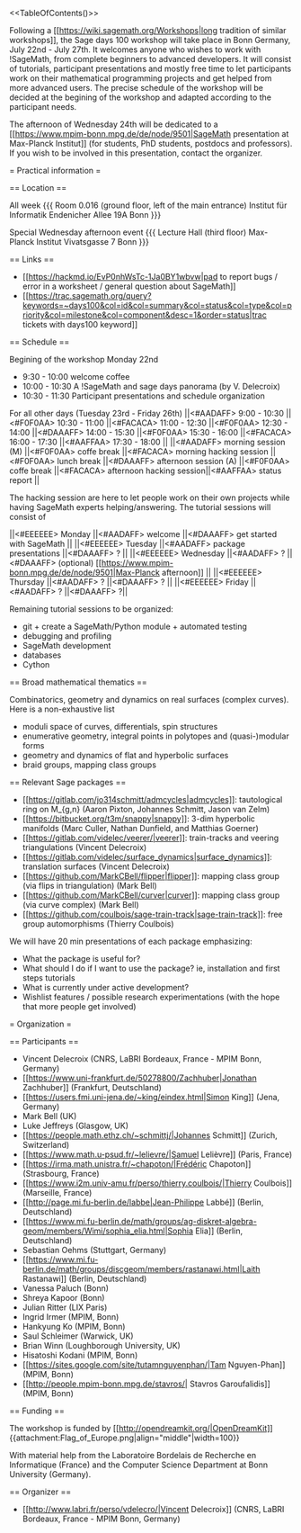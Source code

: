 <<TableOfContents()>>

Following a [[https://wiki.sagemath.org/Workshops|long tradition of similar workshops]], the Sage days 100 workshop will take place in Bonn Germany, July 22nd - July 27th. It welcomes anyone who wishes to work with !SageMath, from complete beginners to advanced developers. It will consist of tutorials, participant presentations and mostly free time to let participants work on their mathematical programming projects and get helped from more advanced users. The precise schedule of the workshop will be decided at the begining of the workshop and adapted according to the participant needs.

The afternoon of Wednesday 24th will be dedicated to a [[https://www.mpim-bonn.mpg.de/de/node/9501|SageMath presentation at Max-Planck Institut]] (for students, PhD students, postdocs and professors). If you wish to be involved in this presentation, contact the organizer.

= Practical information =

== Location ==

All week
{{{
Room 0.016 (ground floor, left of the main entrance)
Institut für Informatik
Endenicher Allee 19A
Bonn
}}}

Special Wednesday afternoon event
{{{
Lecture Hall (third floor)
Max-Planck Institut
Vivatsgasse 7
Bonn
}}}


== Links ==

 * [[https://hackmd.io/EvP0nhWsTc-1Ja0BY1wbvw|pad to report bugs / error in a worksheet / general question about SageMath]]
 * [[https://trac.sagemath.org/query?keywords=~days100&col=id&col=summary&col=status&col=type&col=priority&col=milestone&col=component&desc=1&order=status|trac tickets with days100 keyword]]


== Schedule ==

Begining of the workshop Monday 22nd
  *  9:30 - 10:00 welcome coffee
  * 10:00 - 10:30 A !SageMath and sage days panorama (by V. Delecroix)
  * 10:30 - 11:30 Participant presentations and schedule organization

For all other days (Tuesday 23rd - Friday 26th)
||<#AADAFF> 9:00 - 10:30      ||<#F0F0AA> 10:30 - 11:00 ||<#FACACA> 11:00 - 12:30     ||<#F0F0AA> 12:30 - 14:00 ||<#DAAAFF> 14:00 - 15:30 ||<#F0F0AA> 15:30 - 16:00 ||<#FACACA> 16:00 - 17:30 ||<#AAFFAA> 17:30 - 18:00 ||
||<#AADAFF> morning session (M) ||<#F0F0AA> coffe break   ||<#FACACA> morning hacking session ||<#F0F0AA> lunch break ||<#DAAAFF> afternoon session (A) ||<#F0F0AA> coffe break ||<#FACACA> afternoon hacking session||<#AAFFAA> status report ||

The hacking session are here to let people work on their own projects while having SageMath experts helping/answering. The tutorial sessions will consist of

||<#EEEEEE> Monday    ||<#AADAFF> welcome                 ||<#DAAAFF> get started with SageMath ||
||<#EEEEEE> Tuesday   ||<#AADAFF> package presentations   ||<#DAAAFF> ? ||
||<#EEEEEE> Wednesday ||<#AADAFF> ? ||<#DAAAFF> (optional) [[https://www.mpim-bonn.mpg.de/de/node/9501|Max-Planck afternoon]] ||
||<#EEEEEE> Thursday  ||<#AADAFF> ? ||<#DAAAFF> ? ||
||<#EEEEEE> Friday    ||<#AADAFF> ? ||<#DAAAFF> ?||

Remaining tutorial sessions to be organized:
 * git + create a SageMath/Python module + automated testing
 * debugging and profiling
 * SageMath development
 * databases
 * Cython

== Broad mathematical thematics ==

Combinatorics, geometry and dynamics on real surfaces (complex curves). Here is a non-exhaustive list

 * moduli space of curves, differentials, spin structures
 * enumerative geometry, integral points in polytopes and (quasi-)modular forms
 * geometry and dynamics of flat and hyperbolic surfaces
 * braid groups, mapping class groups

== Relevant Sage packages ==

 * [[https://gitlab.com/jo314schmitt/admcycles|admcycles]]: tautological ring on M_{g,n} (Aaron Pixton, Johannes Schmitt, Jason van Zelm)
 * [[https://bitbucket.org/t3m/snappy|snappy]]: 3-dim hyperbolic manifolds (Marc Culler, Nathan Dunfield, and Matthias Goerner)
 * [[https://gitlab.com/videlec/veerer/|veerer]]: train-tracks and veering triangulations (Vincent Delecroix)
 * [[https://gitlab.com/videlec/surface_dynamics|surface_dynamics]]: translation surfaces (Vincent Delecroix)
 * [[https://github.com/MarkCBell/flipper|flipper]]: mapping class group (via flips in triangulation) (Mark Bell)
 * [[https://github.com/MarkCBell/curver|curver]]: mapping class group (via curve complex) (Mark Bell)
 * [[https://github.com/coulbois/sage-train-track|sage-train-track]]: free group automorphisms (Thierry Coulbois)

We will have 20 min presentations of each package emphasizing:
 * What the package is useful for?
 * What should I do if I want to use the package? ie, installation and first steps tutorials
 * What is currently under active development?
 * Wishlist features / possible research experimentations (with the hope that more people get involved)

= Organization =

== Participants ==

 * Vincent Delecroix (CNRS, LaBRI Bordeaux, France - MPIM Bonn, Germany)
 * [[https://www.uni-frankfurt.de/50278800/Zachhuber|Jonathan Zachhuber]] (Frankfurt, Deutschland)
 * [[https://users.fmi.uni-jena.de/~king/eindex.html|Simon King]] (Jena, Germany)
 * Mark Bell (UK)
 * Luke Jeffreys (Glasgow, UK)
 * [[https://people.math.ethz.ch/~schmittj/|Johannes Schmitt]] (Zurich, Switzerland)
 * [[https://www.math.u-psud.fr/~lelievre/|Samuel Lelièvre]] (Paris, France)
 * [[https://irma.math.unistra.fr/~chapoton/|Frédéric Chapoton]] (Strasbourg, France)
 * [[https://www.i2m.univ-amu.fr/perso/thierry.coulbois/|Thierry Coulbois]] (Marseille, France)
 * [[http://page.mi.fu-berlin.de/labbe|Jean-Philippe Labbé]] (Berlin, Deutschland)
 * [[https://www.mi.fu-berlin.de/math/groups/ag-diskret-algebra-geom/members/Wimi/sophia_elia.html|Sophia Elia]] (Berlin, Deutschland)
 * Sebastian Oehms (Stuttgart, Germany)
 * [[https://www.mi.fu-berlin.de/math/groups/discgeom/members/rastanawi.html|Laith Rastanawi]] (Berlin, Deutschland)
 * Vanessa Paluch (Bonn)
 * Shreya Kapoor (Bonn)
 * Julian Ritter (LIX Paris)
 * Ingrid Irmer (MPIM, Bonn)
 * Hankyung Ko (MPIM, Bonn)
 * Saul Schleimer (Warwick, UK)
 * Brian Winn (Loughborough University, UK)
 * Hisatoshi Kodani (MPIM, Bonn)
 * [[https://sites.google.com/site/tutamnguyenphan/|Tam Nguyen-Phan]] (MPIM, Bonn)
 * [[http://people.mpim-bonn.mpg.de/stavros/| Stavros Garoufalidis]] (MPIM, Bonn)

== Funding ==

The workshop is funded by [[http://opendreamkit.org/|OpenDreamKit]] {{attachment:Flag_of_Europe.png|align="middle"|width=100}}

With material help from the Laboratoire Bordelais de Recherche en Informatique (France) and the Computer Science Department at Bonn University (Germany).

== Organizer ==

 * [[http://www.labri.fr/perso/vdelecro/|Vincent Delecroix]] (CNRS, LaBRI Bordeaux, France - MPIM Bonn, Germany)
